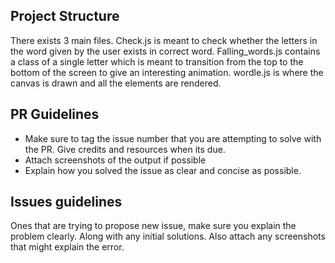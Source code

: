 ## Project Structure

There exists 3 main files. Check.js is meant to check whether the letters in the word given by the user exists in correct word. Falling_words.js contains a class of a single letter which is meant to transition from the top to the bottom of the screen to give an interesting animation. wordle.js is where the canvas is drawn and all the elements are rendered.

## PR Guidelines

- Make sure to tag the issue number that you are attempting to solve with the PR. Give credits and resources when its due.
- Attach screenshots of the output if possible
- Explain how you solved the issue as clear and concise as possible.

## Issues guidelines

Ones that are trying to propose new issue, make sure you explain the problem clearly. Along with any initial solutions. Also attach any screenshots that might explain the error.
